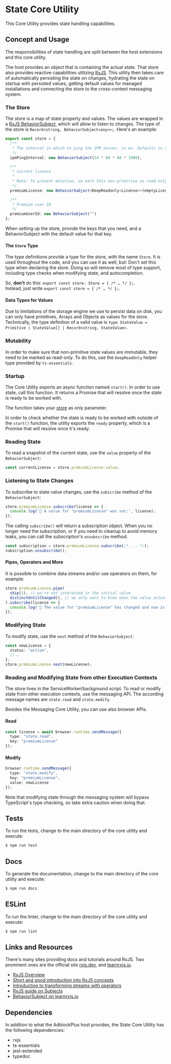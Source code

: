 # State Core Utility

This Core Utility provides state handling capabilities.

## Concept and Usage

The responsibilities of state handling are split between the host extensions and this core utility.

The host provides an object that is containing the actual state. That store also provides reactive capabilities utilizing [RxJS](https://rxjs.dev/guide/overview). This utility then takes care of automatically persisting the state on changes, hydrating the state on startup with persisted values, getting default values for managed installations and connecting the store to the cross-context messaging system.

### The Store

The store is a map of state property and values. The values are wrapped in a [RxJS BehaviorSubject](https://www.learnrxjs.io/learn-rxjs/subjects/behaviorsubject), which will allow to listen to changes. The type of the store is `Record<string, BehaviorSubject<any>>;`. Here's an example:

```typescript
export const store = {
  /**
   * The interval in which to ping the IPM server, in ms. Defaults to 24 hours.
   */
  ipmPingInterval: new BehaviorSubject(24 * 60 * 60 * 1000),

  /**
   * Current license
   * 
   * Note: To prevent mutation, we mark this non-primitive as read-only.
   */
  premiumLicense: new BehaviorSubject<DeepReadonly<License>>(emptyLicense),

  /**
   * Premium user ID
   */
  premiumUserId: new BehaviorSubject("")
};
```

When setting up the store, provide the keys that you need, and a BehaviorSubject with the default value for that key.

#### The `Store` Type

The type definitions provide a type for the store, with the name `Store`. It is used throughout the code, and you can use it as well, but: Don't set this type when declaring the store. Doing so will remove most of type support, including type checks when modifying state, and autocompletion.

So, **don't** do this: `export const store: Store = { /* … */ };`.   
Instead, just write `export const store = { /* … */ };`.

#### Data Types for Values

Due to limitations of the storage engine we use to persist data on disk, you can only have primitives, Arrays and Objects as values for the store. Technically, the type definition of a valid value is `type StateValue = Primitive | StateValue[] | Record<string, StateValue>`.

### Mutability

In order to make sure that non-primitive state values are immutable, they need to be marked as read-only. To do this, use the `DeepReadOnly` helper type provided by `ts-essentials`.

### Startup

The Core Utility exports an async function named `start()`. In order to use state, call this function. It returns a Promise that will resolve once the state is ready to be worked with.

The function takes your [store](#the-store) as only parameter.

In order to check whether the state is ready to be worked with outside of the `start()` function, the utility exports the `ready` property, which is a Promise that will resolve once it's ready.

### Reading State

To read a snapshot of the current state, use the `value` property of the `BehaviorSubject`:

```typescript
const currentLicense = store.premiumLicense.value;
```

### Listening to State Changes

To subscribe to state value changes, use the `subscribe` method of the `BehaviorSubject`:

```typescript
store.premiumLicense.subscribe(license => {
  console.log('🔔 A value for "premiumLicense" was set:', license);
});
```

The calling `subscribe()` will return a subscription object. When you no longer need the subscription, or if you need to cleanup to avoid memory leaks, you can call the subscription's `unsubscribe` method.

```typescript
const subscription = store.premiumLicense.subscribe(/* ... */);
subscription.unsubscribe();

```

#### Pipes, Operators and More

It is possible to combine data streams and/or use operators on them, for example:

```typescript
store.premiumLicense.pipe(
  skip(1), // we're not interested in the initial value
  distinctUntilChanged(), // we only want to know when the value actually changes
).subscribe(license => {
  console.log('🔔 The value for "premiumLicense" has changed and now is:', license);
});
```

### Modifying State

To modify state, use the `next` method of the `BehaviorSubject`:

```typescript
const newLicense = { 
  status: "active",
  // …
};
store.premiumLicense.next(newLicense);
```

### Reading and Modifying State from other Execution Contexts

The store lives in the ServiceWorker/background script. To read or modify state from other execution contexts, use the messaging API. The according message names are `state.read` and `state.modify`.

Besides the Messaging Core Utility, you can use also browser APIs.

#### Read

```typescript
const license = await browser.runtime.sendMessage({
  type: "state.read",
  key: "premiumLicense"
});
```

#### Modify

```typescript
browser.runtime.sendMessage({
  type: "state.modify",
  key: "premiumLicense",
  value: newLicense
});
```

Note that modifying state through the messaging system will bypass TypeScript's type checking, so take extra caution when doing that.

## Tests

To run the tests, change to the main directory of the core utility and execute:

```bash
$ npm run test
```

## Docs

To generate the documentation, change to the main directory of the core utility and execute:

```bash
$ npm run docs
```

## ESLint

To run the linter, change to the main directory of the core utility and execute:

```bash
$ npm run lint
```

## Links and Resources

There's many sites providing docs and tutorials around RxJS. Two prominent ones are the official site [rxjs.dev](https://rxjs.dev/), and [learnrxjs.io](https://www.learnrxjs.io/).

* [RxJS Overview](https://rxjs.dev/guide/overview)
* [Short and good introduction into RxJS concepts](https://www.learnrxjs.io/learn-rxjs/concepts/rxjs-primer)
* [Introduction to transforming streams with operators](https://www.learnrxjs.io/learn-rxjs/concepts/get-started-transforming)
* [RxJS guide on Subjects](https://rxjs.dev/guide/subject)
* [BehaviorSubject on learnrxjs.io](https://www.learnrxjs.io/learn-rxjs/subjects/behaviorsubject)

## Dependencies

In addition to what the AdblockPlus host provides, the State Core Utility has the following dependencies:

* rxjs
* ts-essentials
* jest-extended
* typedoc
